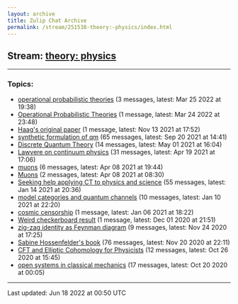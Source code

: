 ```yaml
---
layout: archive
title: Zulip Chat Archive
permalink: /stream/251538-theory:-physics/index.html
---
```


## Stream: [theory: physics](https://mattecapu.github.io/ct-zulip-archive/stream/251538-theory:-physics/index.html)
---

### Topics:

* [operational probabilistic theories](topic/topic_operational.20probabilistic.20theories.html) (3 messages, latest: Mar 25 2022 at 19:38)
* [Operational Probabilistic Theories](topic/topic_Operational.20Probabilistic.20Theories.html) (1 message, latest: Mar 24 2022 at 23:48)
* [Haag's original paper](topic/topic_Haag's.20original.20paper.html) (1 message, latest: Nov 13 2021 at 17:52)
* [synthetic formulation of qm](topic/topic_synthetic.20formulation.20of.20qm.html) (65 messages, latest: Sep 20 2021 at 14:41)
* [Discrete Quantum Theory](topic/topic_Discrete.20Quantum.20Theory.html) (14 messages, latest: May 01 2021 at 16:04)
* [Lawvere on continuum physics](topic/topic_Lawvere.20on.20continuum.20physics.html) (31 messages, latest: Apr 19 2021 at 17:06)
* [muons](topic/topic_muons.html) (6 messages, latest: Apr 08 2021 at 19:44)
* [Muons](topic/topic_Muons.html) (2 messages, latest: Apr 08 2021 at 08:30)
* [Seeking help applying CT to physics and science](topic/topic_Seeking.20help.20applying.20CT.20to.20physics.20and.20science.html) (55 messages, latest: Jan 14 2021 at 20:36)
* [model categories and quantum channels](topic/topic_model.20categories.20and.20quantum.20channels.html) (10 messages, latest: Jan 10 2021 at 22:20)
* [cosmic censorship](topic/topic_cosmic.20censorship.html) (1 message, latest: Jan 06 2021 at 18:22)
* [Weird checkerboard result](topic/topic_Weird.20checkerboard.20result.html) (1 message, latest: Dec 01 2020 at 21:51)
* [zig-zag identity as Feynman diagram](topic/topic_zig-zag.20identity.20as.20Feynman.20diagram.html) (9 messages, latest: Nov 24 2020 at 17:25)
* [Sabine Hossenfelder's book](topic/topic_Sabine.20Hossenfelder's.20book.html) (76 messages, latest: Nov 20 2020 at 22:11)
* [CFT and Elliptic Cohomology for Physicists](topic/topic_CFT.20and.20Elliptic.20Cohomology.20for.20Physicists.html) (12 messages, latest: Oct 26 2020 at 15:45)
* [open systems in classical mechanics](topic/topic_open.20systems.20in.20classical.20mechanics.html) (17 messages, latest: Oct 20 2020 at 00:05)

<hr><p>Last updated: Jun 18 2022 at 00:50 UTC</p>